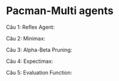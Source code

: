 # Pacman-Multi agents
Câu 1: Reflex Agent:

Câu 2: Minimax:

Câu 3: Alpha-Beta Pruning:

Câu 4: Expectimax:

Câu 5: Evaluation Function:
